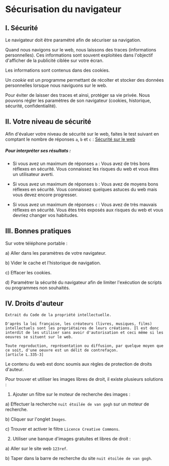 # Sécurisation du navigateur

## I. Sécurité

Le navigateur doit être paramétré afin de sécuriser sa navigation.

Quand nous navigons sur le web, nous laissons des traces (informations personnelles). Ces informations sont souvent exploitées dans l'objectif d'afficher de la publicité ciblée sur votre écran.

Les informations sont contenus dans des cookies.

Un *cookie* est un programme permettant de récolter et stocker des données personnelles lorsque nous naviguons sur le web.

Pour éviter de laisser des traces et ainsi, protéger sa vie privée. Nous pouvons régler les paramètres de son navigateur (cookies, historique, sécurité, confidentialité).

## II. Votre niveau de sécurité

Afin d'évaluer votre niveau de sécurité sur le web, faites le test suivant en comptant le nombre de réponses `a`, `b` et `c` : [Sécurité sur le web](https://digistorm.app/c/7303075)

##### Pour interpréter ses résultats :

- Si vous avez un maximum de réponses `a` : Vous avez de très bons réflexes en sécurité. Vous connaissez les risques du web et vous êtes un utilisateur averti.

- Si vous avez un maximum de réponses `b` : Vous avez de moyens bons réflexes en sécurité. Vous connaissez quelques astuces du web mais vous devez encore progresser.

- Si vous avez un maximum de réponses `c` : Vous avez de très mauvais réflexes en sécurité. Vous êtes très exposés aux risques du web et vous devriez changer vos habitudes.

## III. Bonnes pratiques

Sur votre téléphone portable :

a) Aller dans les paramètres de votre navigateur.

b) Vider le cache et l'historique de navigation.

c) Effacer les cookies.

d) Paramétrer la sécurité du navigateur afin de limiter l'exécution de scripts ou programmes non souhaités.

## IV. Droits d'auteur

```
Extrait du Code de la propriété intellectuelle.

D'après la loi française, les créateurs (livres, musiques, films) intellectuels sont les propriétaires de leurs créations. Il est donc interdit de les utiliser sans avoir d'autorisation et ceci même si les oeuvres se situent sur le web.

Toute reproduction, représentation ou diffusion, par quelque moyen que ce soit, d'une oeuvre est un délit de contrefaçon.
[article L.335-3]
```

Le contenu du web est donc soumis aux règles de protection de droits d'auteur.

Pour trouver et utiliser les images libres de droit, il existe plusieurs solutions :

1. Ajouter un filtre sur le moteur de recherche des images :

a) Effectuer la recherche `nuit étoilée de van gogh` sur un moteur de recherche.

b) Cliquer sur l'onglet `Images`.

c) Trouver et activer le filtre `Licence Creative Commons`.

2. Utiliser une banque d'images gratuites et libres de droit :

a) Aller sur le site web `123ref`.

b) Taper dans la barre de recherche du site `nuit étoilée de van gogh`.
